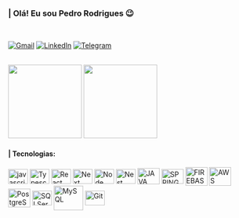 ### | Olá! Eu sou Pedro Rodrigues 😉
<br/>

[![Gmail](https://img.shields.io/badge/Gmail-000000?style=for-the-badge&logo=gmail&logoColor=FFFFFF)](mailto:pedrorsrodrigues1203@gmail.com)
[![LinkedIn](https://img.shields.io/badge/LinkedIn-000000?style=for-the-badge&logo=linkedin&logoColor=FFFFFF)](https://www.linkedin.com/in/pedro-rodrigues)
[![Telegram](https://img.shields.io/badge/Telegram-000000?style=for-the-badge&logo=telegram&logoColor=FFFFFF)](https://t.me/eupedrorodrigues)


<br/>

<div>
  <img height="150em" src="https://github-readme-stats.vercel.app/api?username=eupedrorodrigues&show_icons=true&bg_color=000000&title_color=FFFFFF&text_color=FFFFFF&icon_color=FFFFFF" />
  <img height="150em" src="https://github-readme-stats.vercel.app/api/top-langs/?username=eupedrorodrigues&layout=compact&langs_count=8&bg_color=000000&title_color=FFFFFF&text_color=FFFFFF&icon_color=FFFFFF" />
</div>


#### | Tecnologias:

<div style="display: inline_block">
    <img align="center"  alt="javascript" src="https://cdn.jsdelivr.net/gh/devicons/devicon/icons/javascript/javascript-original.svg"  height="30" width="40"/>
    <img align="center"  alt="Typescript" src="https://cdn.jsdelivr.net/gh/devicons/devicon/icons/typescript/typescript-plain.svg"  height="30" width="40"/>
    <img align="center"  alt="React" src="https://cdn.jsdelivr.net/gh/devicons/devicon/icons/react/react-original.svg"  height="30" width="40"/>
    <img align="center"  alt="Next" src="https://cdn.jsdelivr.net/gh/devicons/devicon/icons/nextjs/nextjs-original.svg" backdrop-filter: invert(1) height="30" width="40"/>
    <img align="center"  alt="Node" src="https://cdn.jsdelivr.net/gh/devicons/devicon@latest/icons/nodejs/nodejs-original.svg"  height="30" width="40"/>
    <img align="center"  alt="Nest" src="https://cdn.jsdelivr.net/gh/devicons/devicon@latest/icons/nestjs/nestjs-original.svg"  height="30" width="40"/>
    <img align="center"  alt="JAVA" src="https://cdn.jsdelivr.net/gh/devicons/devicon/icons/java/java-original.svg"  height="33" width="45"/>
    <img align="center"  alt="SPRING" src="https://cdn.jsdelivr.net/gh/devicons/devicon@latest/icons/spring/spring-original.svg"  height="30" width="45"/>
    <img align="center"  alt="FIREBASE" src="https://cdn.jsdelivr.net/gh/devicons/devicon@latest/icons/firebase/firebase-original.svg"  height="38" width="45"/>
    <img align="center"  alt="AWS" src="https://cdn.jsdelivr.net/gh/devicons/devicon@latest/icons/amazonwebservices/amazonwebservices-original-wordmark.svg"  height="38" width="45"/>
    <img align="center"  alt="PostgreSQL" src="https://cdn.jsdelivr.net/gh/devicons/devicon@latest/icons/postgresql/postgresql-original.svg"  height="38" width="45"/>
    <img align="center"  alt="SQLServer" src="https://cdn.jsdelivr.net/gh/devicons/devicon@latest/icons/microsoftsqlserver/microsoftsqlserver-original.svg"  height="30" width="40"/>
    <img align="center"  alt="MySQL" src="https://cdn.jsdelivr.net/gh/devicons/devicon/icons/mysql/mysql-plain-wordmark.svg"  height="50" width="60"/>
    <img align="center"  alt="Git" src="https://cdn.jsdelivr.net/gh/devicons/devicon/icons/git/git-original.svg"  height="30" width="40"/>
    
    
</div><br/>
